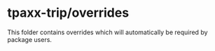 # tpaxx-trip/overrides

This folder contains overrides which will automatically be required by package users.
